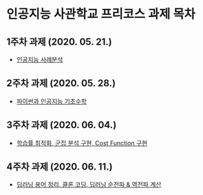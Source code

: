 # 인공지능 사관학교 프리코스 과제 목차

## 1주차 과제 (2020. 05. 21.)

- [인공지능 사례분석](https://github.com/zzhwangbo/test/blob/master/1%EC%A3%BC%EC%B0%A8_%EA%B3%BC%EC%A0%9C.ipynb)

## 2주차 과제 (2020. 05. 28.)

- [파이썬과 인공지능 기초수학](https://github.com/zzhwangbo/test/blob/master/2%EC%A3%BC%EC%B0%A8%EA%B3%BC%EC%A0%9C.ipynb)

## 3주차 과제 (2020. 06. 04.)

- [학습률 최적화, 군집 분석 구현, Cost Function 구현](https://github.com/zzhwangbo/test/blob/master/3%EC%A3%BC%EC%B0%A8_%EA%B3%BC%EC%A0%9C_.ipynb)

## 4주차 과제 (2020. 06. 11.)

- [딥러닝 용어 정리, 클론 코딩, 딥러닝 순전파 & 역전파 계산](https://github.com/zzhwangbo/test/blob/master/4%EC%A3%BC%EC%B0%A8_%EA%B3%BC%EC%A0%9C_.ipynb)
